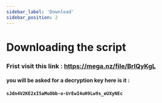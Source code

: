 ```yaml
---
sidebar_label: 'Download'
sidebar_position: 2
---
```


# Downloading the script

### Frist visit this link : https://mega.nz/file/BrlQyKgL

#### you will be asked for a decryption key here is it : 

#### ``sJdn4V2KE2xI5aMuObb-o-UrEwI4uH9Lw9s_eUXyNEc``


